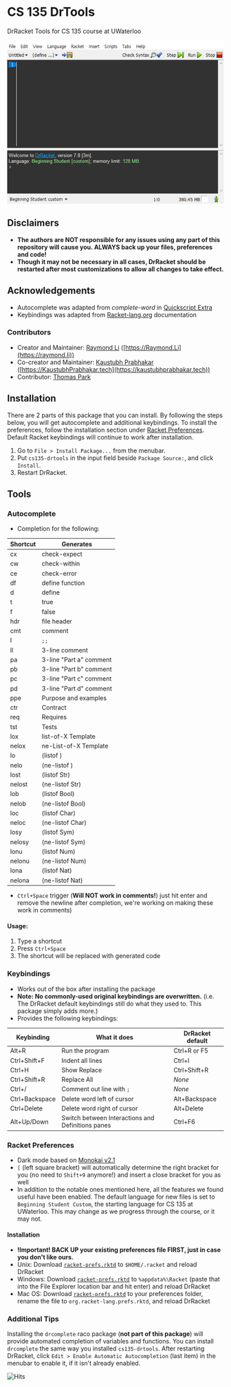 # CS 135 DrTools
DrRacket Tools for CS 135 course at UWaterloo

<img src="demo/demo.gif" alt="Autocomplete Demo" title="Autocomplete Demo" />

## Disclaimers
- **The authors are NOT responsible for any issues using any part of this repository will cause you. ALWAYS back up your files, preferences and code!**
- **Though it may not be necessary in all cases, DrRacket should be restarted after most customizations to allow all changes to take effect.**

## Acknowledgements
- Autocomplete was adapted from *complete-word* in [Quickscript Extra](https://github.com/Metaxal/quickscript-extra)
- Keybindings was adapted from [Racket-lang.org](https://docs.racket-lang.org/drracket/Keyboard_Shortcuts.html#%28part._defining-shortcuts%29) documentation

### Contributors
- Creator and Maintainer: [Raymond Li](https://github.com/Raymo111) ([https://Raymond.Li](https://raymond.li))
- Co-creator and Maintainer: [Kaustubh Prabhakar](https://github.com/SantaKaus) ([https://KaustubhPrabhakar.tech](https://kaustubhprabhakar.tech))
- Contributor: [Thomas Park](https://github.com/ThomasPark20)

## Installation
There are 2 parts of this package that you can install. By following the steps below, you will get autocomplete and additional keybindings. To install the preferences, follow the installation section under [Racket Preferences](#installation-1). Default Racket keybindings will continue to work after installation.
1. Go to `File > Install Package...` from the menubar.
2. Put `cs135-drtools` in the input field beside `Package Source:`, and click `Install`.
4. Restart DrRacket.

## Tools
### Autocomplete
- Completion for the following:

| Shortcut | Generates               |
|----------|-------------------------|
| cx       | check-expect            |
| cw       | check-within            |
| ce       | check-error             |
| df       | define function         |
| d        | define                  |
| t        | true                    |
| f        | false                   |
| hdr      | file header             |
| cmt      | comment                 |
| l        | `;;   `                 |
| ll       | 3-line comment          |
| pa       | 3-line "Part a" comment |
| pb       | 3-line "Part b" comment |
| pc       | 3-line "Part c" comment |
| pd       | 3-line "Part d" comment |
| ppe      | Purpose and examples    |
| ctr      | Contract                |
| req      | Requires                |
| tst      | Tests                   |
| lox      | list-of-X Template      |
| nelox    | ne-List-of-X Template   |
| lo       | (listof )               |
| nelo     | (ne-listof )            |
| lost     | (listof Str)            |
| nelost   | (ne-listof Str)         |
| lob      | (listof Bool)           |
| nelob    | (ne-listof Bool)        |
| loc      | (listof Char)           |
| neloc    | (ne-listof Char)        |
| losy     | (listof Sym)            |
| nelosy   | (ne-listof Sym)         |
| lonu     | (listof Num)            |
| nelonu   | (ne-listof Num)         |
| lona     | (listof Nat)            |
| nelona   | (ne-listof Nat)         |

- `Ctrl+Space` trigger (**Will NOT work in comments!**) just hit enter and remove the newline after completion, we're working on making these work in comments)

#### Usage:
1. Type a shortcut
2. Press `Ctrl+Space`
3. The shortcut will be replaced with generated code

### Keybindings
- Works out of the box after installing the package
- **Note: No commonly-used original keybindings are overwritten.** (i.e. The DrRacket default keybindings still do what they used to. This package simply adds more.)
- Provides the following keybindings:

| Keybinding     | What it does                                      | DrRacket default |
|----------------|---------------------------------------------------|------------------|
| Alt+R          | Run the program                                   | Ctrl+R or F5     |
| Ctrl+Shift+F   | Indent all lines                                  | Ctrl+I           |
| Ctrl+H         | Show Replace                                      | Ctrl+Shift+R     |
| Ctrl+Shift+R   | Replace All                                       | *None*           |
| Ctrl+/         | Comment out line with `;`                         | *None*           |
| Ctrl+Backspace | Delete word left of cursor                        | Alt+Backspace    |
| Ctrl+Delete    | Delete word right of cursor                       | Alt+Delete       |
| Alt+Up/Down    | Switch between Interactions and Definitions panes | Ctrl+F6          |

<!--
| Up             | Previous command in Interactions panes            | Ctrl+up          |
| Down           | Next command in Interactions panes                | Ctrl+down        |
Known issue:
Up/Down messes up multi-line inputs in the interactions window. I've chosen to leave this in because multiline interactions input that needs to be edited is uncommon and can simply be navigated via a mouse or Ctrl+Left/Right, whereas the terminal/shell/console-like up for previous command is used more often. Users that are unused to this or require multiline interactions input navigation can comment out the last two lines of the file, while I come up with a better way to implement this.
-->

### Racket Preferences
<!--- **Note: Your preferences will NOT be overwritten upon installing this package, as long as you don't follow the installation instructions below.**-->
- Dark mode based on [Monokai v2.1](http://www.eclipsecolorthemes.org/?view=theme&id=52794)
- `[` (left square bracket) will automatically determine the right bracket for you (no need to `Shift+9` anymore!) and insert a close bracket for you as well
- In addition to the notable ones mentioned here, all the features we found useful have been enabled. The default language for new files is set to `Beginning Student Custom`, the starting language for CS 135 at UWaterloo. This may change as we progress through the course, or it may not.

#### Installation
- **!Important! BACK UP your existing preferences file FIRST, just in case you don't like ours.**
- Unix: Download [`racket-prefs.rktd`](https://raw.githubusercontent.com/Raymo111/cs135-drtools/master/racket-prefs.rktd) to `$HOME/.racket` and reload DrRacket
- Windows: Download [`racket-prefs.rktd`](https://raw.githubusercontent.com/Raymo111/cs135-drtools/master/racket-prefs.rktd) to `%appdata%\Racket` (paste that into the File Explorer location bar and hit enter) and reload DrRacket
- Mac OS: Download [`racket-prefs.rktd`](https://raw.githubusercontent.com/Raymo111/cs135-drtools/master/racket-prefs.rktd) to your preferences folder, rename the file to `org.racket-lang.prefs.rktd`, and reload DrRacket

### Additional Tips
Installing the `drcomplete` raco package (**not part of this package**) will provide automated completion of variables and functions. You can install `drcomplete` the same way you installed `cs135-drtools`. After restarting DrRacket, click `Edit > Enable Automatic Autocompletion` (last item) in the menubar to enable it, if it isn't already enabled.

![Hits](https://hitcounter.pythonanywhere.com/count/tag.svg?url=https%3A%2F%2FGitHub.com%2FRaymo111%2Fcs135-drtools)
